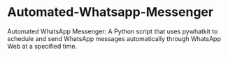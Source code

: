 # Automated-Whatsapp-Messenger
Automated WhatsApp Messenger: A Python script that uses pywhatkit to schedule and send WhatsApp messages automatically through WhatsApp Web at a specified time.
